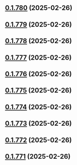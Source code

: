 ## [0.1.780](https://github.com/binary-braids/terraform-oracle/compare/v0.1.779...v0.1.780) (2025-02-26)



## [0.1.779](https://github.com/binary-braids/terraform-oracle/compare/v0.1.778...v0.1.779) (2025-02-26)



## [0.1.778](https://github.com/binary-braids/terraform-oracle/compare/v0.1.777...v0.1.778) (2025-02-26)



## [0.1.777](https://github.com/binary-braids/terraform-oracle/compare/v0.1.776...v0.1.777) (2025-02-26)



## [0.1.776](https://github.com/binary-braids/terraform-oracle/compare/v0.1.775...v0.1.776) (2025-02-26)



## [0.1.775](https://github.com/binary-braids/terraform-oracle/compare/v0.1.774...v0.1.775) (2025-02-26)



## [0.1.774](https://github.com/binary-braids/terraform-oracle/compare/v0.1.773...v0.1.774) (2025-02-26)



## [0.1.773](https://github.com/binary-braids/terraform-oracle/compare/v0.1.772...v0.1.773) (2025-02-26)



## [0.1.772](https://github.com/binary-braids/terraform-oracle/compare/v0.1.771...v0.1.772) (2025-02-26)



## [0.1.771](https://github.com/binary-braids/terraform-oracle/compare/v0.1.770...v0.1.771) (2025-02-26)



